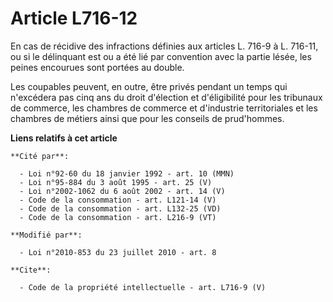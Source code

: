 # Article L716-12

En cas de récidive des infractions définies aux articles L. 716-9 à L. 716-11, ou si le délinquant est ou a été lié par
convention avec la partie lésée, les peines encourues sont portées au double. 

Les coupables peuvent, en outre, être privés pendant un temps qui n'excédera pas cinq ans du droit d'élection et
d'éligibilité pour les tribunaux de commerce, les chambres de commerce et d'industrie territoriales et les chambres de
métiers ainsi que pour les conseils de prud'hommes.

**Liens relatifs à cet article**

	**Cité par**:

	  - Loi n°92-60 du 18 janvier 1992 - art. 10 (MMN)
	  - Loi n°95-884 du 3 août 1995 - art. 25 (V)
	  - Loi n°2002-1062 du 6 août 2002 - art. 14 (V)
	  - Code de la consommation - art. L121-14 (V)
	  - Code de la consommation - art. L132-25 (VD)
	  - Code de la consommation - art. L216-9 (VT)

	**Modifié par**:

	  - Loi n°2010-853 du 23 juillet 2010 - art. 8

	**Cite**:

	  - Code de la propriété intellectuelle - art. L716-9 (V)
